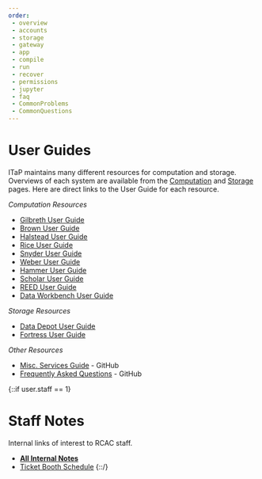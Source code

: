 ```yaml
---
order:
 - overview
 - accounts
 - storage
 - gateway
 - app
 - compile
 - run
 - recover
 - permissions
 - jupyter
 - faq
 - CommonProblems
 - CommonQuestions
---
```


# User Guides

ITaP maintains many different resources for computation and storage.  Overviews of each system are available from the <a href="/compute/">Computation</a> and <a href="/storage/">Storage</a> pages.  Here are direct links to the User Guide for each resource.

*Computation Resources*
* [Gilbreth User Guide](/knowledge/gilbreth)
* [Brown User Guide](/knowledge/brown)
* [Halstead User Guide](/knowledge/halstead)
* [Rice User Guide](/knowledge/rice)
* [Snyder User Guide](/knowledge/snyder)
* [Weber User Guide](/knowledge/weber)
* [Hammer User Guide](/knowledge/hammer)
* [Scholar User Guide](/knowledge/scholar)
* [REED User Guide](/knowledge/reed)
* [Data Workbench User Guide](/knowledge/workbench)
 
*Storage Resources*
* [Data Depot User Guide](/knowledge/depot)
* [Fortress User Guide](/knowledge/fortress)

*Other Resources*
* [Misc. Services Guide](/knowledge/services) - GitHub
* [Frequently Asked Questions](/knowledge/faq) - GitHub

{::if user.staff == 1}
# Staff Notes

Internal links of interest to RCAC staff. 

* [**All Internal Notes**](/knowledge/internal)
* [Ticket Booth Schedule](/knowledge/internal/SupportTeam/TicketBoothSchedule)
{::/}
